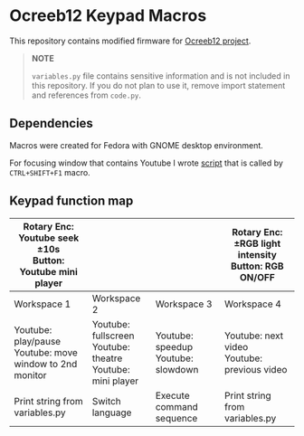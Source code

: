 # Ocreeb12 Keypad Macros

This repository contains modified firmware for [Ocreeb12 project](https://github.com/sb-ocr/ocreeb-12).

> **NOTE**
> 
> `variables.py` file contains sensitive information and is not included in this repository. If you do not plan to use it, remove import statement and references from `code.py`.



## Dependencies

Macros were created for Fedora with GNOME desktop environment.

For focusing window that contains Youtube I wrote [script](https://github.com/f5AFfMhv/Random-Scripts/blob/master/HotKey-Deck/youtube_focus.sh) that is called by `CTRL+SHIFT+F1` macro. 

## Keypad function map

| Rotary Enc: Youtube seek ±10s<br/>Button: Youtube mini player |                                                                   |                                        | Rotary Enc: ±RGB light intensity<br/>Button: RGB ON/OFF |
| ------------------------------------------------------------- | ----------------------------------------------------------------- | -------------------------------------- | ------------------------------------------------------- |
| Workspace 1                                                   | Workspace 2                                                       | Workspace 3                            | Workspace 4                                             |
| Youtube: play/pause<br/>Youtube: move window to 2nd monitor   | Youtube: fullscreen<br/>Youtube: theatre<br/>Youtube: mini player | Youtube: speedup<br/>Youtube: slowdown | Youtube: next video<br/>Youtube: previous video         |
| Print string from variables.py                                | Switch language                                                   | Execute command sequence               | Print string from variables.py                          |


